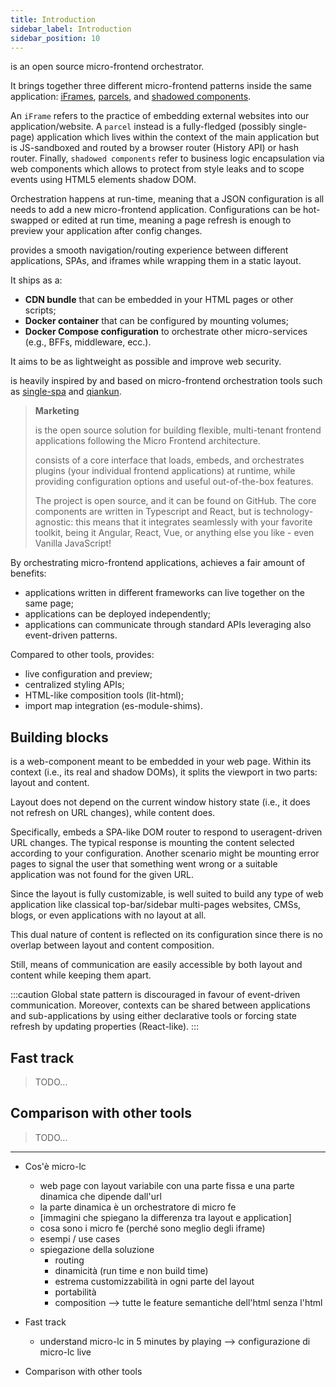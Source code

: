 ```yaml
---
title: Introduction
sidebar_label: Introduction
sidebar_position: 10
---
```


<micro-lc></micro-lc> is an open source micro-frontend orchestrator.

It brings together three different micro-frontend patterns inside the same application:
[iFrames](./guides/applications/iframes), [parcels](./guides/applications/parcels), and
[shadowed components](./guides/applications/compose).

An `iFrame` refers to the practice of embedding external websites into our application/website. A `parcel` instead is a
fully-fledged (possibly single-page) application which lives within the context of the main application but is JS-sandboxed
and routed by a browser router (History API) or hash router. Finally, `shadowed components` refer to business logic
encapsulation via web components which allows to protect from style leaks and to scope events using HTML5 elements shadow 
DOM.

Orchestration happens at run-time, meaning that a JSON configuration is all <micro-lc></micro-lc> needs to add a new micro-frontend
application. Configurations can be hot-swapped or edited at run time, meaning a page refresh is enough to preview your
application after config changes.

<micro-lc></micro-lc> provides a smooth navigation/routing experience between different applications, SPAs, and iframes while wrapping
them in a static layout.

It ships as a:
- **CDN bundle** that can be embedded in your HTML pages or other scripts;
- **Docker container** that can be configured by mounting volumes;
- **Docker Compose configuration** to orchestrate other micro-services (e.g., BFFs, middleware, ecc.).

It aims to be as lightweight as possible and improve web security.

<micro-lc></micro-lc> is heavily inspired by and based on micro-frontend orchestration tools such as 
[single-spa](https://single-spa.js.org/) and [qiankun](https://qiankun.umijs.org/).

> **Marketing**
> 
> <micro-lc></micro-lc> is the open source solution for building flexible, multi-tenant frontend applications following the Micro 
> Frontend architecture.
>
> <micro-lc></micro-lc> consists of a core interface that loads, embeds, and orchestrates plugins (your individual frontend applications)
> at runtime, while providing configuration options and useful out-of-the-box features.
>
> The project is open source, and it can be found on GitHub. The core components are written in Typescript and React,
> but <micro-lc></micro-lc> is technology-agnostic: this means that it integrates seamlessly with your favorite toolkit, being it 
> Angular, React, Vue, or anything else you like - even Vanilla JavaScript!

By orchestrating micro-frontend applications, <micro-lc></micro-lc> achieves a fair amount of benefits:
* applications written in different frameworks can live together on the same page;
* applications can be deployed independently;
* applications can communicate through standard APIs leveraging also event-driven patterns.

Compared to other tools, <micro-lc></micro-lc> provides:
* live configuration and preview;
* centralized styling APIs;
* HTML-like composition tools (lit-html);
* import map integration (es-module-shims).

## Building blocks

<micro-lc></micro-lc> is a web-component meant to be embedded in your web page. Within its context (i.e., its real and shadow DOMs),
it splits the viewport in two parts: layout and content.

Layout does not depend on the current window history state (i.e., it does not refresh on URL changes), while content does.

Specifically, <micro-lc></micro-lc> embeds a SPA-like DOM router to respond to useragent-driven URL changes. The typical response is
mounting the content selected according to your configuration. Another scenario might be mounting error pages to signal
the user that something went wrong or a suitable application was not found for the given URL.

Since the layout is fully customizable, <micro-lc></micro-lc> is well suited to build any type of web application
like classical top-bar/sidebar multi-pages websites, CMSs, blogs, or even applications with no layout at all.

This dual nature of <micro-lc></micro-lc> content is reflected on its configuration since there is no overlap between layout and
content composition.

Still, means of communication are easily accessible by both layout and content while keeping them apart.

:::caution
Global state pattern is discouraged in favour of event-driven communication. Moreover, contexts can be shared between
applications and sub-applications by using either declarative tools or forcing state refresh by updating properties 
(React-like).
:::

## Fast track

> TODO...

## Comparison with other tools

> TODO...

---

* Cos'è micro-lc
  * web page con layout variabile con una parte fissa e una parte dinamica che dipende dall'url
  * la parte dinamica è un orchestratore di micro fe
  * [immagini che spiegano la differenza tra layout e application]
  * cosa sono i micro fe (perché sono meglio degli iframe)
  * esempi / use cases
  * spiegazione della soluzione
    * routing
    * dinamicità (run time e non build time)
    * estrema customizzabilità in ogni parte del layout
    * portabilità
    * composition --> tutte le feature semantiche dell'html senza l'html

* Fast track
  * understand micro-lc in 5 minutes by playing --> configurazione di micro-lc live

* Comparison with other tools
